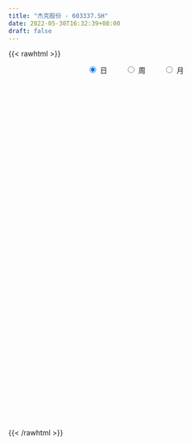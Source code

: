 ```yaml
---
title: "杰克股份 - 603337.SH"
date: 2022-05-30T16:32:39+08:00
draft: false
---
```

{{< rawhtml >}}
    <div style="text-align: center">
        <label style="padding: 1rem;"><input style="margin-right: .5rem" type="radio" name="period" value="D" checked onclick="period_change(this)">日</label>
        <label style="padding: 1rem;"><input style="margin-right: .5rem" type="radio" name="period" value="W" onclick="period_change(this)">周</label>
        <label style="padding: 1rem;"><input style="margin-right: .5rem" type="radio" name="period" value="M" onclick="period_change(this)">月</label>
    </div>
    <div id="chart" style="height: 700px;"></div> 
    <script type="text/javascript">
        const D_v = [11070.79,16449.34,16653.08,16319.85,14075.72,22457.04,19170.97,25363.69,28337.28,26901.02,19734.34,10719.35,15439.16,13974.56,12878.15,17001.07,17725.69,17531.35,20805.2,16319.71,37158.26,42265.49,57887.35,37007.66,39977.33,17454.15,17327.0,15465.41,21273.45,19996.52,17953.51,25845.77,43299.93,28269.46,21931.67,19769.98,14353.0,29010.21,20017.86,22489.3,18987.31,32651.69,24793.93,17311.22,17849.9,18975.88,20795.77,22615.21,31046.09,32652.01,20697.33,34473.17,39870.08,29229.8,45904.51,37449.94,19118.41,30581.51,37445.16,34690.68,23332.44,19596.58,33508.42,25310.4,14633.93,15269.3,75288.13,74575.22,53578.87,42668.77,37373.02,31847.55,23467.01,21913.87,25692.3,39346.4,27402.83,25242.4,22249.0,28035.45,22927.39,12245.17,23469.56,29795.89,19563.99,19450.54,11602.7,27864.11,25445.33,23379.36,15935.23,13653.31,12407.73,19423.22,14387.68,18522.87,9089.36,7290.6,7657.23,19295.22,8182.2,6189.25,10111.51,18537.5,12740.37,16716.18,14654.64,17210.77,17850.78,50275.05,35964.86,38616.7,37732.95,23639.28,15686.6,10484.47,9386.2,14961.0,27079.48,13829.0,28868.92,67202.3,49249.72,49577.47,43112.39,32612.51,30298.55,21051.96,18176.14,19469.54,24102.6,27144.72,31102.61,42409.56,27832.47,30276.34,39184.54,13563.06,14236.63,19372.84,16459.79,10542.02,26324.19,7801.46,20242.57,9671.0,14135.1,21410.02,10487.63,11348.46,9882.0,11948.01,15069.29,26281.49,15538.11,23473.0,39117.21,15262.0,37755.12,51004.25,29439.34,17274.07,21744.88,17762.31,13231.53,13782.79,13173.37,7771.0,119764.89,73273.39,46763.12,41066.1,105143.42,72678.63,43799.91,43416.02,26169.48,26496.29,11810.86,16294.66,18527.61,12693.48,11913.85,10069.32,12458.19,11844.53,16195.23,13367.39,16516.9,10964.1,6630.06,8758.32,16058.52,9920.3,11745.17,11538.66,13553.64,9055.11,16446.7,12667.65,25628.52,24933.71,19237.2,9327.0,6051.29,5679.68,6293.15,6697.08,7010.63,7610.8,5084.8,9382.57,5886.27,6280.73,11155.66,10115.36,20602.84,14809.61,19791.43,14003.61,12239.93,22171.18,17673.66,14484.87,12997.07,16279.69,17248.9,37463.89,57736.09,35051.47,33433.39,26347.95,25174.2,13538.65,14559.79,14905.0,11210.75,10285.57,15365.28,11576.51,11048.5,12427.51,22139.47,13087.49,27807.4,23755.16,16712.06,19280.9,19255.0,19128.0]
const D_histogram = [0.0,-0.0087111111,0.0055975182,0.0093017774,0.0061440389,-0.0248203445,-0.003689061,-0.0536935544,-0.0552963195,-0.0456502295,-0.0231329706,-0.0247870908,0.0077105898,0.0418515479,0.0788707003,0.0664019716,0.0171952635,-0.0730343172,-0.1199813344,-0.186849337,-0.3077040234,-0.3962391116,-0.3526396456,-0.2645700843,-0.2576021836,-0.2635291346,-0.2508638013,-0.191441911,-0.1512710941,-0.1092156113,-0.0943359174,-0.0480233779,-0.0804945022,-0.0492130959,-0.0297824322,-0.0086726279,-0.0070807476,0.0306096816,0.0467607636,0.0717196949,0.0787294147,0.0205202487,-0.018375192,-0.0298804452,-0.0367443243,-0.0113461149,-0.0342832634,-0.024638727,-0.0038225036,-0.034279982,0.0198121328,0.08568227,0.1144302664,0.1269434528,0.1453047999,0.1867850721,0.1766698414,0.2531333392,0.2623698435,0.2799331109,0.2540146041,0.2330461217,0.2000427348,0.112996354,0.078719995,0.0615353563,0.0966801408,0.0268019764,-0.0581583877,-0.1555289129,-0.2533364599,-0.306114425,-0.3322331476,-0.355859664,-0.343193471,-0.2554905462,-0.2353928076,-0.1959635167,-0.1642578343,-0.1003519587,-0.0709113368,-0.036808761,0.0117158931,0.0711002363,0.115796202,0.1279380771,0.1262908329,0.0466656696,0.0026753446,0.0002956923,-0.0148525723,-0.037169625,-0.0872440677,-0.0243018175,0.044010736,0.0485284952,0.043511883,0.0446234032,0.0638706455,0.1285259022,0.1500832835,0.1682997672,0.1962748249,0.2290843136,0.2343978845,0.2549775808,0.2275296394,0.2306069916,0.1886442747,0.0284704564,-0.0855981211,-0.1029972589,-0.0171775401,0.0459087532,0.0963696664,0.1027395251,0.113586908,0.1239051567,0.1820867976,0.2196611866,0.2827050539,0.4143314683,0.4736243476,0.5179622805,0.5607304242,0.4965481639,0.4524162346,0.3800205085,0.2827872601,0.1813503851,0.0564133401,0.0256141684,0.1603358673,0.2109944425,0.1970269192,0.0617621858,-0.1086410231,-0.2296720746,-0.3047144547,-0.3337315954,-0.34105149,-0.3361189591,-0.3764274817,-0.3754955854,-0.4139018608,-0.4168144633,-0.3492419048,-0.3288540932,-0.3000183522,-0.3075714957,-0.2940968317,-0.2668529902,-0.265105289,-0.2593419307,-0.2092975685,-0.2015151932,-0.1277880334,-0.0835462774,-0.0014636101,0.1440269498,0.1930955397,0.207000335,0.1310451778,0.1162055454,0.1458392471,0.1367318719,0.1179564433,0.0793883395,0.2043436371,0.3242186381,0.3490408182,0.3191004302,0.4184642526,0.4663774212,0.457101507,0.4208508846,0.3906320995,0.3548300786,0.2675719358,0.1426069709,0.056789154,-0.036568979,-0.1215072394,-0.1995783722,-0.2348595917,-0.3025329392,-0.2605703101,-0.2941666021,-0.2356735994,-0.1483913305,-0.1220896943,-0.1062006438,-0.1577620971,-0.1995193637,-0.2739629257,-0.3543154709,-0.4314628798,-0.4003908793,-0.3901907366,-0.4417427841,-0.5270334353,-0.4449034544,-0.3924911082,-0.3423254684,-0.2740514036,-0.2262911511,-0.1500123643,-0.093447316,-0.0708552066,-0.0674332886,-0.047768575,0.0358337999,0.0752300631,0.0934761841,0.077187317,0.0399305522,-0.0406620458,-0.1214758685,-0.1752853448,-0.2240288415,-0.2307104039,-0.1982119816,-0.1713239432,-0.1357675437,-0.09067184,-0.0687875795,-0.0605532274,0.0815027505,0.1489635304,0.2236123651,0.2983436603,0.3471629628,0.4247836215,0.4626228881,0.4328974621,0.4179633681,0.3920151136,0.3703132422,0.3452805107,0.3130311088,0.2646634635,0.1861339389,0.1080974704,0.0493073419,-0.0151971818,-0.0962110101,-0.1447647352,-0.1612208449,-0.1620531241,-0.1322580553]
const D_fast = [0.0,-0.0108888889,0.00481912,0.0108488236,0.0092270948,-0.0279423748,-0.0077333566,-0.0711612385,-0.0865880835,-0.0883545509,-0.0716205347,-0.0794714276,-0.0450460995,-0.0004422544,0.056294573,0.0604263372,0.015518445,-0.092969715,-0.1699120658,-0.2834924026,-0.4812730949,-0.6688679611,-0.7134284065,-0.6915013662,-0.7489340114,-0.8207432461,-0.870793863,-0.8592324506,-0.8568794071,-0.8421278272,-0.8508321127,-0.8165254177,-0.8691201675,-0.8501420352,-0.8381569795,-0.8192153321,-0.8193936388,-0.7740507892,-0.7462095163,-0.7033206612,-0.6766285877,-0.7297076916,-0.7731969303,-0.7921722948,-0.808222255,-0.7856605742,-0.8171685386,-0.813683684,-0.7938230865,-0.8328505603,-0.7738054124,-0.6865147077,-0.6291591447,-0.5849100951,-0.5302225481,-0.4420460078,-0.4079937782,-0.2682469455,-0.1934179804,-0.1058714353,-0.068286291,-0.030993243,-0.0139859462,-0.0727832385,-0.0873795987,-0.0891803983,-0.0298655787,-0.093043249,-0.19254321,-0.3287959635,-0.4899376254,-0.6192441967,-0.7284212062,-0.8410126386,-0.9141448135,-0.8903145252,-0.9290649885,-0.9386265767,-0.9479853529,-0.909167467,-0.8974546793,-0.8725542937,-0.8211006663,-0.7439412641,-0.6702962479,-0.6261698535,-0.5962443894,-0.6642031354,-0.7075246242,-0.7098303534,-0.7286917612,-0.7603012201,-0.8321866797,-0.7753198839,-0.6960046463,-0.6793547634,-0.6734934048,-0.6612260338,-0.6260111302,-0.5292243979,-0.4701461958,-0.4098547702,-0.3328110064,-0.2427304392,-0.1788173972,-0.0944933056,-0.0650588373,-0.0043297371,0.0008686147,-0.1521875896,-0.2876556974,-0.3308041499,-0.2492788162,-0.1747153345,-0.1001620047,-0.0681072647,-0.0288631549,0.0124313831,0.1161347233,0.2086244089,0.3423445397,0.5775538213,0.7552527875,0.9290812905,1.1120320402,1.1719868209,1.2409589503,1.2635683513,1.237031918,1.1809326392,1.0700989292,1.0457032996,1.2205089653,1.3239161511,1.3592053577,1.2393811707,1.041817706,0.8633686359,0.712147642,0.5996976025,0.5071148354,0.4280176265,0.2936022335,0.2006602335,0.0587784929,-0.0483377254,-0.0680756432,-0.1299013549,-0.1760702019,-0.2605162193,-0.3205657633,-0.3600351693,-0.4245637904,-0.4836359147,-0.4859159447,-0.5285123676,-0.4867322162,-0.4633770296,-0.3816602648,-0.2001629674,-0.1028204926,-0.0371656136,-0.0803594764,-0.0661477223,-0.0000542088,0.0250213839,0.0357350661,0.0170140472,0.193055254,0.3939849146,0.5060672992,0.5559020188,0.7598819043,0.9243894283,1.0293888908,1.0983509895,1.1657902294,1.2186957281,1.1983305692,1.109017347,1.0373968186,0.9348964408,0.8195813706,0.6916156447,0.5976195273,0.454312945,0.4311329966,0.3239950541,0.3235696569,0.3737540932,0.3695333058,0.3588721954,0.2678702178,0.1762331103,0.0332988169,-0.1356325961,-0.3206457249,-0.3896714443,-0.4770189857,-0.6390067292,-0.8560557393,-0.885151622,-0.9308620529,-0.9662777802,-0.9665165662,-0.9753291015,-0.9365534057,-0.9033501865,-0.8984718787,-0.9119082828,-0.904185713,-0.8116248881,-0.7534211092,-0.7118059421,-0.70879798,-0.7360721067,-0.8268302162,-0.9380130061,-1.0356438186,-1.1403945256,-1.2047536889,-1.221808262,-1.2377512095,-1.2361366958,-1.2137089521,-1.2090215866,-1.2159255413,-1.0534938757,-0.9487922133,-0.8182402872,-0.668923077,-0.5333130338,-0.3494964698,-0.1960014812,-0.1175025416,-0.0279457936,0.0441097303,0.1149861694,0.1762735657,0.2222819409,0.2400801615,0.2080841217,0.1570720207,0.1106087277,0.0423049086,-0.0627616722,-0.1475065812,-0.2042679021,-0.2456134623,-0.2488829074]
const D_slow = [0.0,-0.0021777778,-0.0007783982,0.0015470461,0.0030830559,-0.0031220303,-0.0040442955,-0.0174676841,-0.031291764,-0.0427043214,-0.048487564,-0.0546843367,-0.0527566893,-0.0422938023,-0.0225761272,-0.0059756343,-0.0016768185,-0.0199353978,-0.0499307314,-0.0966430656,-0.1735690715,-0.2726288494,-0.3607887608,-0.4269312819,-0.4913318278,-0.5572141114,-0.6199300618,-0.6677905395,-0.705608313,-0.7329122159,-0.7564961952,-0.7685020397,-0.7886256653,-0.8009289393,-0.8083745473,-0.8105427043,-0.8123128912,-0.8046604708,-0.7929702799,-0.7750403561,-0.7553580025,-0.7502279403,-0.7548217383,-0.7622918496,-0.7714779307,-0.7743144594,-0.7828852752,-0.789044957,-0.7900005829,-0.7985705784,-0.7936175452,-0.7721969777,-0.7435894111,-0.7118535479,-0.6755273479,-0.6288310799,-0.5846636196,-0.5213802848,-0.4557878239,-0.3858045462,-0.3223008951,-0.2640393647,-0.214028681,-0.1857795925,-0.1660995937,-0.1507157547,-0.1265457195,-0.1198452254,-0.1343848223,-0.1732670505,-0.2366011655,-0.3131297718,-0.3961880587,-0.4851529746,-0.5709513424,-0.634823979,-0.6936721809,-0.7426630601,-0.7837275186,-0.8088155083,-0.8265433425,-0.8357455328,-0.8328165595,-0.8150415004,-0.7860924499,-0.7541079306,-0.7225352224,-0.710868805,-0.7101999688,-0.7101260457,-0.7138391888,-0.7231315951,-0.744942612,-0.7510180664,-0.7400153824,-0.7278832586,-0.7170052878,-0.705849437,-0.6898817756,-0.6577503001,-0.6202294792,-0.5781545374,-0.5290858312,-0.4718147528,-0.4132152817,-0.3494708865,-0.2925884766,-0.2349367287,-0.1877756601,-0.180658046,-0.2020575762,-0.227806891,-0.232101276,-0.2206240877,-0.1965316711,-0.1708467898,-0.1424500628,-0.1114737736,-0.0659520743,-0.0110367776,0.0596394859,0.1632223529,0.2816284398,0.41111901,0.551301616,0.675438657,0.7885427156,0.8835478428,0.9542446578,0.9995822541,1.0136855891,1.0200891312,1.060173098,1.1129217087,1.1621784385,1.1776189849,1.1504587291,1.0930407105,1.0168620968,0.9334291979,0.8481663254,0.7641365856,0.6700297152,0.5761558189,0.4726803537,0.3684767379,0.2811662617,0.1989527383,0.1239481503,0.0470552764,-0.0264689316,-0.0931821791,-0.1594585014,-0.224293984,-0.2766183762,-0.3269971745,-0.3589441828,-0.3798307522,-0.3801966547,-0.3441899172,-0.2959160323,-0.2441659486,-0.2114046541,-0.1823532678,-0.145893456,-0.111710488,-0.0822213772,-0.0623742923,-0.011288383,0.0697662765,0.157026481,0.2368015886,0.3414176517,0.458012007,0.5722873838,0.677500105,0.7751581298,0.8638656495,0.9307586334,0.9664103761,0.9806076646,0.9714654199,0.94108861,0.891194017,0.832479119,0.7568458842,0.6917033067,0.6181616562,0.5592432563,0.5221454237,0.4916230001,0.4650728392,0.4256323149,0.375752474,0.3072617425,0.2186828748,0.1108171549,0.010719435,-0.0868282491,-0.1972639451,-0.329022304,-0.4402481676,-0.5383709446,-0.6239523117,-0.6924651626,-0.7490379504,-0.7865410415,-0.8099028705,-0.8276166721,-0.8444749943,-0.856417138,-0.847458688,-0.8286511723,-0.8052821262,-0.785985297,-0.7760026589,-0.7861681704,-0.8165371375,-0.8603584737,-0.9163656841,-0.9740432851,-1.0235962805,-1.0664272663,-1.1003691522,-1.1230371122,-1.140234007,-1.1553723139,-1.1349966263,-1.0977557437,-1.0418526524,-0.9672667373,-0.8804759966,-0.7742800912,-0.6586243692,-0.5504000037,-0.4459091617,-0.3479053833,-0.2553270727,-0.1690069451,-0.0907491679,-0.024583302,0.0219501828,0.0489745503,0.0613013858,0.0575020904,0.0334493379,-0.002741846,-0.0430470572,-0.0835603382,-0.116624852]
const D_data = [['2021-05-19', 29.696, 29.5497, 28.867, 29.9886],['2021-05-20', 29.5497, 29.4132, 29.2961, 30.3494],['2021-05-21', 29.2864, 29.7155, 29.1791, 30.4664],['2021-05-24', 29.7155, 29.6375, 29.2181, 30.1641],['2021-05-25', 30.0861, 29.5595, 29.4717, 30.0861],['2021-05-26', 29.7447, 29.1108, 28.7403, 30.0081],['2021-05-27', 28.867, 29.7252, 28.672, 29.8228],['2021-05-28', 29.8033, 28.7305, 28.4769, 29.9983],['2021-05-31', 28.7403, 29.1499, 28.7403, 29.5302],['2021-06-01', 29.579, 29.2669, 28.8865, 29.7057],['2021-06-02', 29.7447, 29.4814, 28.9841, 29.8813],['2021-06-03', 29.5302, 29.2084, 29.1791, 29.7252],['2021-06-04', 29.5204, 29.7057, 28.9255, 29.9203],['2021-06-07', 29.7838, 29.9203, 29.3351, 30.0276],['2021-06-08', 30.1446, 30.1934, 29.7447, 30.4372],['2021-06-09', 30.1739, 29.696, 28.867, 30.1934],['2021-06-10', 29.8423, 29.1011, 28.9646, 29.9203],['2021-06-11', 29.0621, 28.1844, 28.1551, 29.2766],['2021-06-15', 28.0966, 28.2721, 28.0381, 28.7207],['2021-06-16', 28.1844, 27.5797, 27.2091, 28.4769],['2021-06-17', 27.7943, 26.1754, 25.9706, 27.8918],['2021-06-18', 26.1851, 25.6975, 25.5122, 26.4192],['2021-06-21', 26.0487, 26.8858, 25.9108, 27.2798],['2021-06-22', 26.7775, 27.4964, 26.4919, 28.0184],['2021-06-23', 27.2305, 26.4623, 26.1964, 27.6835],['2021-06-24', 26.6495, 26.0192, 25.7533, 26.6889],['2021-06-25', 25.9995, 25.9798, 25.7631, 26.3836],['2021-06-28', 25.9798, 26.4919, 25.8124, 26.7184],['2021-06-29', 26.3737, 26.2851, 25.5366, 26.6495],['2021-06-30', 25.6745, 26.3245, 25.6745, 26.5017],['2021-07-01', 26.5904, 25.9502, 25.8025, 26.6889],['2021-07-02', 25.9502, 26.3442, 25.3692, 26.5608],['2021-07-05', 26.2555, 25.2313, 24.8472, 26.2555],['2021-07-06', 25.448, 25.8616, 25.0836, 26.1275],['2021-07-07', 25.7237, 25.704, 25.4283, 26.1964],['2021-07-08', 25.9601, 25.704, 25.6055, 26.1866],['2021-07-09', 25.704, 25.3987, 25.3101, 26.0586],['2021-07-12', 25.7237, 25.8518, 25.2116, 26.354],['2021-07-13', 25.901, 25.6449, 25.4086, 25.9995],['2021-07-14', 25.8911, 25.8025, 25.3101, 26.157],['2021-07-15', 25.9995, 25.6154, 25.6055, 26.3442],['2021-07-16', 25.9995, 24.5912, 24.4139, 25.9995],['2021-07-19', 24.5715, 24.4631, 24.1283, 24.9753],['2021-07-20', 24.2268, 24.5419, 23.8624, 24.7586],['2021-07-21', 24.3253, 24.4139, 24.148, 24.8472],['2021-07-22', 24.2071, 24.7389, 24.1972, 24.8472],['2021-07-23', 24.7684, 24.0101, 23.7639, 24.8374],['2021-07-26', 24.1677, 24.2465, 23.6359, 24.3942],['2021-07-27', 24.0495, 24.345, 23.3601, 24.9162],['2021-07-28', 24.0397, 23.5473, 22.6708, 24.1283],['2021-07-29', 24.1578, 24.5518, 23.7935, 24.7881],['2021-07-30', 24.5518, 24.9556, 23.8132, 25.9404],['2021-08-02', 24.0889, 24.7192, 23.9609, 25.7237],['2021-08-03', 25.6055, 24.6207, 24.3253, 25.6055],['2021-08-04', 24.3253, 24.7881, 23.9116, 25.3396],['2021-08-05', 25.3199, 25.2806, 24.0495, 25.6548],['2021-08-06', 25.1821, 24.7783, 24.5419, 25.2313],['2021-08-09', 24.4631, 26.1374, 24.4631, 26.3737],['2021-08-10', 26.0881, 25.6646, 25.0343, 26.0881],['2021-08-11', 25.6646, 25.9995, 25.4578, 26.9055],['2021-08-12', 25.9995, 25.5957, 25.3593, 26.1374],['2021-08-13', 25.3495, 25.6843, 25.3101, 25.9601],['2021-08-16', 25.5071, 25.5268, 24.4434, 25.7139],['2021-08-17', 25.4874, 24.6207, 24.5715, 25.9601],['2021-08-18', 24.7389, 25.0048, 24.4041, 25.1328],['2021-08-19', 24.9654, 25.1131, 24.4434, 25.4381],['2021-08-20', 25.5366, 25.8616, 23.37, 26.2752],['2021-08-23', 25.8124, 24.4828, 23.7245, 25.8124],['2021-08-24', 24.5321, 23.8427, 23.6556, 24.8374],['2021-08-25', 23.7541, 23.0844, 23.0745, 23.8329],['2021-08-26', 23.242, 22.3556, 22.2867, 23.242],['2021-08-27', 22.267, 22.2473, 21.814, 22.5427],['2021-08-30', 22.3458, 22.0602, 22.0011, 22.6412],['2021-08-31', 22.0503, 21.617, 21.4397, 22.1193],['2021-09-01', 21.7549, 21.6859, 21.1935, 21.9026],['2021-09-02', 21.873, 22.5723, 21.1837, 22.8973],['2021-09-03', 22.267, 21.7253, 21.7056, 22.4147],['2021-09-06', 21.7253, 21.8533, 21.5481, 22.1488],['2021-09-07', 22.0602, 21.6958, 21.4693, 22.0602],['2021-09-08', 21.7647, 22.1389, 21.7352, 22.2079],['2021-09-09', 22.0503, 21.7746, 21.6859, 22.2571],['2021-09-10', 21.6761, 21.8435, 21.6761, 21.9124],['2021-09-13', 21.8533, 22.1193, 21.5874, 22.2177],['2021-09-14', 22.1586, 22.4639, 22.0405, 22.8579],['2021-09-15', 22.4541, 22.523, 22.198, 22.8677],['2021-09-16', 22.5329, 22.2571, 21.8927, 22.6412],['2021-09-17', 22.1685, 22.1094, 21.7943, 22.3162],['2021-09-22', 21.9321, 20.8784, 20.8291, 21.9321],['2021-09-23', 20.8882, 20.9079, 20.8488, 21.4003],['2021-09-24', 20.8587, 21.2034, 20.5534, 21.6564],['2021-09-27', 21.2132, 20.8882, 20.7996, 21.5481],['2021-09-28', 20.8193, 20.5731, 20.4746, 20.9769],['2021-09-29', 20.5731, 19.8738, 19.8148, 20.5731],['2021-09-30', 19.8738, 21.1738, 19.8738, 21.4496],['2021-10-08', 21.5677, 21.4988, 21.0261, 21.745],['2021-10-11', 21.489, 20.8291, 20.7011, 21.5087],['2021-10-12', 20.7306, 20.642, 20.514, 21.164],['2021-10-13', 20.8685, 20.642, 20.445, 20.8685],['2021-10-14', 20.77, 20.8685, 20.4943, 21.0753],['2021-10-15', 20.7799, 21.6465, 20.7799, 21.8337],['2021-10-18', 21.617, 21.3609, 21.0852, 21.6465],['2021-10-19', 21.3314, 21.4693, 21.2821, 21.5973],['2021-10-20', 21.3806, 21.7844, 21.2034, 21.814],['2021-10-21', 22.2177, 22.1094, 21.873, 22.592],['2021-10-22', 22.1094, 21.9912, 21.6859, 22.3753],['2021-10-25', 21.6662, 22.395, 21.5776, 22.9367],['2021-10-26', 22.5723, 21.9223, 21.8041, 22.5723],['2021-10-27', 21.8632, 22.3852, 21.8632, 22.6314],['2021-10-28', 22.3852, 21.8533, 21.6662, 22.3852],['2021-10-29', 21.4299, 19.8837, 19.667, 21.4791],['2021-11-01', 19.7951, 19.667, 19.1254, 19.7951],['2021-11-02', 19.4011, 20.4155, 19.3716, 20.9769],['2021-11-03', 20.5435, 21.814, 20.0511, 22.3162],['2021-11-04', 21.814, 21.9124, 21.2625, 22.2374],['2021-11-05', 21.9124, 22.0897, 21.9124, 22.8776],['2021-11-08', 22.0897, 21.745, 21.5874, 22.1586],['2021-11-09', 21.5677, 21.9124, 21.5677, 22.0996],['2021-11-10', 21.8829, 22.0405, 21.5382, 22.0799],['2021-11-11', 22.0602, 22.9367, 21.8829, 23.1927],['2021-11-12', 23.0844, 23.0942, 22.5526, 23.2912],['2021-11-15', 23.0942, 23.8919, 22.9957, 24.1972],['2021-11-16', 23.951, 25.576, 23.951, 26.098],['2021-11-17', 25.4874, 25.576, 24.5715, 25.9108],['2021-11-18', 25.6055, 26.1177, 25.2313, 26.6396],['2021-11-19', 26.4722, 26.8366, 25.6843, 27.3191],['2021-11-22', 26.5904, 25.9502, 25.6055, 27.0237],['2021-11-23', 25.6646, 26.3934, 25.5366, 26.7086],['2021-11-24', 25.9207, 26.1767, 25.8518, 26.807],['2021-11-25', 25.9995, 25.8025, 25.6154, 26.1767],['2021-11-26', 25.9699, 25.5366, 25.0737, 25.9995],['2021-11-29', 25.1525, 24.8669, 24.5222, 25.1821],['2021-11-30', 25.2707, 25.8025, 25.1131, 26.1472],['2021-12-01', 25.8321, 28.3828, 25.5662, 28.3828],['2021-12-02', 28.757, 28.1366, 27.201, 29.1706],['2021-12-03', 27.9494, 27.7525, 27.0828, 28.4714],['2021-12-06', 27.3979, 26.098, 25.9108, 27.7722],['2021-12-07', 25.7533, 24.9753, 24.8669, 26.0586],['2021-12-08', 25.0245, 24.8275, 24.5616, 25.576],['2021-12-09', 24.8768, 24.8078, 24.4434, 25.2707],['2021-12-10', 24.8275, 24.9851, 24.2662, 25.2904],['2021-12-13', 24.9851, 25.0146, 24.67, 25.2609],['2021-12-14', 25.0245, 25.0048, 24.8374, 25.6843],['2021-12-15', 24.9359, 24.1578, 23.9018, 25.0934],['2021-12-16', 24.1283, 24.3548, 24.0889, 24.6798],['2021-12-17', 23.9116, 23.5177, 23.5177, 24.5124],['2021-12-20', 23.498, 23.5768, 23.2518, 23.7541],['2021-12-21', 23.6359, 24.3745, 23.6359, 24.6995],['2021-12-22', 24.3745, 23.7836, 23.5571, 24.3745],['2021-12-23', 23.8132, 23.7935, 23.4192, 23.9018],['2021-12-24', 23.7836, 23.1632, 23.1336, 24.1086],['2021-12-27', 23.045, 23.2026, 22.8283, 23.4882],['2021-12-28', 22.9662, 23.2518, 22.9662, 23.7935],['2021-12-29', 23.3995, 22.7791, 22.7594, 23.3995],['2021-12-30', 22.7397, 22.6117, 22.3556, 23.2026],['2021-12-31', 22.6412, 23.0942, 22.4738, 23.2223],['2022-01-04', 23.0942, 22.5132, 22.4541, 23.3404],['2022-01-05', 22.6511, 23.3798, 22.4049, 23.7836],['2022-01-06', 23.2026, 23.1927, 23.1139, 23.7541],['2022-01-07', 23.1139, 23.9215, 22.9465, 24.2662],['2022-01-10', 23.9609, 25.3396, 23.9609, 25.5465],['2022-01-11', 25.3396, 24.7487, 24.5025, 25.3593],['2022-01-12', 24.6207, 24.601, 24.345, 25.0934],['2022-01-13', 24.5715, 23.4094, 22.1389, 24.6306],['2022-01-14', 23.2617, 24.0003, 23.0942, 24.1874],['2022-01-17', 23.4192, 24.6798, 23.4192, 24.7684],['2022-01-18', 24.6503, 24.345, 23.7344, 24.6503],['2022-01-19', 24.2071, 24.2366, 23.6457, 24.4238],['2022-01-20', 24.2366, 23.9018, 23.5866, 24.2859],['2022-01-21', 26.1964, 26.2949, 25.2116, 26.2949],['2022-01-24', 26.4722, 27.1123, 26.1275, 28.9244],['2022-01-25', 27.1123, 26.6002, 25.9207, 28.2941],['2022-01-26', 26.0093, 26.1964, 25.704, 27.1025],['2022-01-27', 26.1669, 28.3434, 26.1669, 28.8161],['2022-01-28', 27.2601, 28.5108, 26.1964, 28.56],['2022-02-07', 28.8456, 28.3434, 27.4472, 29.0032],['2022-02-08', 28.3434, 28.3237, 27.6934, 28.757],['2022-02-09', 28.0282, 28.6487, 27.9199, 28.757],['2022-02-10', 28.629, 28.8161, 27.6737, 28.8161],['2022-02-11', 28.4222, 28.2153, 27.9199, 28.56],['2022-02-14', 27.9691, 27.4669, 26.9646, 27.9691],['2022-02-15', 27.526, 27.6047, 27.1616, 28.4025],['2022-02-16', 27.6737, 27.1714, 26.7775, 27.7919],['2022-02-17', 26.9646, 26.8661, 26.7283, 27.3487],['2022-02-18', 26.5904, 26.5116, 26.4919, 27.0532],['2022-02-21', 26.5313, 26.6889, 26.0389, 26.8858],['2022-02-22', 26.6396, 25.901, 25.6843, 26.7283],['2022-02-23', 25.8813, 27.0828, 25.8025, 27.3782],['2022-02-24', 26.9646, 26.029, 25.6055, 27.0828],['2022-02-25', 26.0586, 27.1222, 25.704, 27.1517],['2022-02-28', 26.9843, 27.8017, 26.6987, 27.9297],['2022-03-01', 27.8707, 27.3093, 27.2305, 27.9593],['2022-03-02', 27.0828, 27.2699, 26.5904, 27.8214],['2022-03-03', 27.6934, 26.2851, 26.0487, 27.6934],['2022-03-04', 26.6298, 26.0684, 25.8518, 26.6298],['2022-03-07', 25.8813, 25.2018, 24.8177, 26.0684],['2022-03-08', 25.0934, 24.4927, 24.1677, 25.4086],['2022-03-09', 24.8177, 23.8132, 22.8677, 24.9851],['2022-03-10', 24.4434, 24.7192, 24.0397, 25.1033],['2022-03-11', 24.6207, 24.2465, 23.5177, 24.67],['2022-03-14', 24.1283, 23.0056, 22.6511, 24.2071],['2022-03-15', 22.4442, 21.7844, 21.6367, 23.0253],['2022-03-16', 22.0799, 23.4291, 21.745, 23.8919],['2022-03-17', 23.6457, 23.0154, 22.7889, 24.6995],['2022-03-18', 22.7003, 22.8874, 22.3852, 23.2518],['2022-03-21', 22.9859, 23.0942, 22.7791, 23.3601],['2022-03-22', 23.0942, 22.848, 22.7889, 23.4192],['2022-03-23', 22.9564, 23.2813, 22.7791, 23.7836],['2022-03-24', 23.7344, 23.1829, 22.7889, 23.7344],['2022-03-25', 23.37, 22.7889, 22.7101, 24.4927],['2022-03-28', 22.6511, 22.4442, 21.9124, 22.6511],['2022-03-29', 22.5033, 22.5427, 22.2768, 22.9071],['2022-03-30', 22.4836, 23.498, 22.4442, 23.9313],['2022-03-31', 23.498, 23.2026, 23.0942, 23.7442],['2022-04-01', 23.2617, 23.045, 22.9564, 23.5866],['2022-04-06', 22.8579, 22.5723, 22.3064, 23.045],['2022-04-07', 22.5624, 22.0996, 22.0503, 22.7003],['2022-04-08', 22.07, 21.1246, 20.6814, 22.3852],['2022-04-11', 21.3412, 20.5041, 20.2481, 21.3412],['2022-04-12', 20.5435, 20.2382, 19.736, 22.5526],['2022-04-13', 20.1791, 19.736, 19.6276, 20.189],['2022-04-14', 19.7951, 19.7951, 19.6572, 20.1594],['2022-04-15', 19.7458, 20.0413, 19.2042, 20.2875],['2022-04-18', 19.8837, 19.8344, 19.1549, 19.9526],['2022-04-19', 19.8049, 19.8344, 19.6769, 20.061],['2022-04-20', 19.6769, 19.9231, 19.6769, 20.1988],['2022-04-21', 19.9723, 19.5882, 19.4011, 20.12],['2022-04-22', 19.5095, 19.2829, 18.9087, 19.5095],['2022-04-25', 20.6814, 21.2132, 19.9625, 21.2132],['2022-04-26', 21.5284, 20.7799, 20.1397, 21.6662],['2022-04-27', 20.3564, 21.2526, 19.5292, 21.3018],['2022-04-28', 21.4299, 21.7253, 20.7897, 22.523],['2022-04-29', 21.4003, 21.8632, 21.2821, 22.267],['2022-05-05', 21.8632, 22.7594, 21.5776, 23.0844],['2022-05-06', 22.1586, 22.8283, 22.1586, 23.242],['2022-05-09', 22.3359, 22.2768, 22.1586, 23.0942],['2022-05-10', 22.198, 22.6117, 22.0208, 23.3404],['2022-05-11', 22.7495, 22.6314, 22.3556, 22.8382],['2022-05-12', 22.7101, 22.8185, 22.5427, 23.1435],['2022-05-13', 23.2223, 22.9071, 22.6511, 23.9313],['2022-05-16', 23.1238, 22.9071, 22.6511, 23.3404],['2022-05-17', 23.1238, 22.7101, 22.5723, 23.2124],['2022-05-18', 22.6511, 22.1685, 22.0503, 22.6511],['2022-05-19', 21.6662, 21.873, 21.2723, 22.2571],['2022-05-20', 22.2965, 21.814, 21.6465, 22.3556],['2022-05-23', 21.7844, 21.4299, 20.9572, 21.9026],['2022-05-24', 21.4102, 20.7897, 20.7109, 21.5382],['2022-05-25', 20.839, 20.7503, 20.3958, 20.9276],['2022-05-26', 20.75, 20.85, 20.31, 20.96],['2022-05-27', 20.9, 20.86, 20.61, 21.29],['2022-05-30', 20.73, 21.19, 20.64, 21.25]]
const W_v = [72444.98,114863.74,50110.43,53138.22,50878.1,54009.88,94442.84,56233.93,45540.36,49696.0,89819.5,39409.3,37017.08,29952.15,66478.09,51823.05,57657.06,58693.94,34476.85,35868.66,37763.36,28524.5,37735.36,51458.57,41803.3,57067.03,35120.81,22257.59,31364.35,8389.26,4023.91,18443.8,14570.75,18551.53,20483.65,25846.99,60078.44,48875.53,33600.98,37258.57,24563.0,39693.1,24239.59,26819.5,28380.49,20651.86,25929.47,25172.82,17125.76,25150.12,26749.99,19568.31,20671.98,33435.41,32859.85,45095.78,34750.44,42421.72,71216.32,44173.73,38378.87,30916.94,31655.57,35509.5,37371.58,42369.51,65571.29,49534.06,26161.03,23442.47,59929.45,39410.63,43419.12,47117.96,43251.33,35664.83,44268.36,33921.79,32718.2,41150.8,54703.86,94522.44,89556.18,65614.09,142710.71,130695.16,74792.39,90545.35,77180.85,80111.12,24000.33,36110.42,39412.49,97525.95,62145.8,41269.09,52711.29,62619.23,103930.62,86755.31,81989.18,156803.42,69027.28,56125.18,51645.5,44082.17,77798.21,72002.33,104384.19,89691.16,85868.26,91309.03,19818.23,42174.2,50678.25,26398.36,40058.14,38757.74,48098.85,35781.15,53928.77,35066.76,44007.82,68435.18,46944.47,42932.58,67138.92,73336.7,65740.79,102469.52,241368.54,132487.47,142833.23,109842.53,76966.77,75511.94,74483.84,41902.9,45922.18,115021.7,109355.03,143749.78,48942.22,64002.52,53476.44,52551.74,75011.58,52808.99,58069.86,73481.34,212140.59,201055.0,178094.66,167321.86,82666.0,152206.78,346223.74,287679.85,170172.31,129425.15,119939.16,144016.67,166510.44,55399.1,17425.61,204421.85,125202.67,151362.67,201939.3,221055.9,106528.89,157783.77,105669.72,128072.65,132062.48,148230.91,92450.96,212300.92,176482.78,177268.8,170615.67,246144.95,104672.33,74569.72,104465.76,85406.68,96421.83,81744.98,155414.89,141117.34,84455.6,77429.04,75337.48,276821.58,72458.9,138618.11,93443.9,97387.27,101131.15,79110.82,116548.66,169653.49,100534.66,127624.04,123156.37,99726.7,141483.81,171572.74,145646.37,164010.18,240043.43,137822.41,110699.41,103882.68,76688.8,61419.49,14387.68,61855.28,55760.83,116707.42,151640.39,75740.15,238010.8,121608.7,152591.96,116633.41,81370.03,67052.21,78718.9,115607.33,137224.85,167723.58,338924.66,151692.56,69498.92,70382.24,52331.3,62339.28,91794.08,31731.83,34245.17,41873.86,83015.76,78684.19,190032.79,38712.85,66326.39,70279.48,106810.52,19128.0]
const W_histogram = [0.0,0.0844945869,0.1008340543,0.0719584797,0.1101407813,0.1412142105,0.1602715873,0.1878363016,0.1994851028,0.2017839697,0.3363178455,0.3805698535,0.3636374062,0.3367751213,0.4267254907,0.4932445118,0.3827023299,0.36541311,0.291838542,0.2521454685,0.2292916116,0.1679856331,0.1213452236,-0.0085443809,-0.0436983121,-0.1309480863,-0.1875851287,-0.2362332518,-0.3253570607,-0.3440389525,-0.3387079676,-0.231647897,-0.1405769662,-0.1344488682,-0.1332916567,-0.0749353978,0.1121166547,0.321206381,0.3889602446,0.442855051,0.4011380594,0.3425921409,0.2979630523,0.3625324461,0.2128594563,0.1549420535,0.0502215615,-0.0886251977,-0.1743852852,-0.2684505535,-0.1674771276,-0.1375967405,-0.1283974654,-0.2537889404,-0.3780769702,-0.6437827799,-0.7528592404,-0.7856346437,-0.8257001675,-0.773389568,-0.6884542855,-0.555385144,-0.518446359,-0.5182259642,-0.4506651715,-0.3178713843,-0.1089716421,0.1251976505,0.1993478775,0.2145022158,0.267600437,0.3364801016,0.321688392,0.2900864099,0.2192172696,0.1663080253,0.2024188973,0.2140884315,0.2403287791,0.2490746923,0.2152542234,0.2871050057,0.3474857506,0.550392984,0.5087434653,0.3956530089,0.3056143352,0.1327178048,0.0652990906,-0.0837877017,-0.2157548075,-0.3748095211,-0.5332707858,-0.7262230399,-0.7736785356,-0.8569868779,-0.8165519817,-0.7525311255,-0.6901800347,-0.5935312356,-0.5920754198,-0.5823348832,-0.5085492165,-0.4312939439,-0.4327118011,-0.3675527652,-0.1947152323,-0.0938871841,0.0616896592,0.2290863579,0.4007653354,0.4016186601,0.3561724985,0.3431637852,0.2633387413,0.2217681619,0.184865236,0.1937612997,0.1859999308,0.126427092,0.0680768035,0.0720448766,0.1326079102,0.1807111295,0.2088176897,0.2458943929,0.3157326476,0.446167174,0.4579432693,0.4449246935,0.4104815432,0.3431092829,0.18622488,0.1304456102,0.0171893927,-0.1718814276,-0.319761833,-0.4512511838,-0.5145380359,-0.5620677991,-0.5669307776,-0.4280641946,-0.2862844214,-0.2105767236,-0.1760690738,-0.1043876805,0.0537376902,0.1014199214,0.1866844327,0.3285747192,0.4747445199,0.5849727057,0.450847239,0.3332550692,0.286192407,0.2615066416,0.4706176,0.760083953,0.9653864848,0.9692914199,0.8196614399,0.7129555088,0.5107824423,0.37770507,0.2884476189,0.4279695457,0.466094675,0.4046179993,0.6035375609,0.6893600918,0.6926158724,0.4923868548,0.2984615661,0.0146585464,-0.1239163595,-0.1670390251,-0.1962325137,-0.4431276399,-0.6058924753,-0.3518885044,-0.2730074535,-0.0684121227,0.2492219465,0.4505794289,0.4591759702,0.3821835537,0.1644596925,0.0407256702,-0.0214435371,-0.0927458284,-0.3052394578,-0.482362204,-0.6026608403,-0.6068474317,-0.5683975528,-0.6887855548,-0.7072902695,-0.756446602,-0.695418439,-0.7262637644,-0.8730436838,-0.9060809969,-0.8587902053,-0.8452677767,-0.8428861978,-0.8312429069,-0.7150862986,-0.6095365356,-0.4456450984,-0.2992659064,-0.4128254562,-0.4850723197,-0.4856762454,-0.4308112836,-0.4178616238,-0.3749803142,-0.2921019358,-0.1991479035,-0.0917254724,-0.1371504049,-0.0004057673,0.1666748495,0.5183573244,0.6443332619,0.845144806,0.7623861655,0.5874549023,0.4336055603,0.318266663,0.289586,0.2682969806,0.3935525823,0.5981739717,0.6801786676,0.5896124747,0.5419791949,0.4162990485,0.1983218219,-0.0369959009,-0.1903136987,-0.2611348529,-0.4148401132,-0.5580707709,-0.6652214477,-0.5295566675,-0.3506829588,-0.2098659041,-0.1745934791,-0.198048451,-0.1746897965]
const W_fast = [0.0,0.1056182336,0.1471662146,0.1362802599,0.2019977568,0.2683747386,0.3275000123,0.402023802,0.4635438789,0.5162887382,0.7349020754,0.8742965467,0.948273451,1.0056049465,1.2022366885,1.3920668375,1.3772002381,1.4512642958,1.4506493632,1.4739926569,1.5084617029,1.4891521326,1.472848029,1.3408223293,1.2947438201,1.1747570243,1.0712236997,0.9635172636,0.7930541896,0.6883625597,0.6090165526,0.658164649,0.7140913383,0.6866072192,0.6544415165,0.6940639259,0.9091451421,1.1985364637,1.3635303885,1.5281389576,1.5867064808,1.6138085976,1.643670272,1.7988727773,1.7024146516,1.6832327621,1.5910676606,1.430064602,1.3007081931,1.1395302865,1.1986344305,1.1941156324,1.1712155412,0.9823768311,0.7635695588,0.3369180541,0.0396267835,-0.1895572808,-0.4360478465,-0.577084639,-0.6642629278,-0.6700400723,-0.7627128771,-0.8920489733,-0.9371544735,-0.8838285324,-0.7021717007,-0.4367029955,-0.3127157991,-0.2439359068,-0.1239375763,0.0290621137,0.094692502,0.1356121224,0.1195472994,0.1082150615,0.1949306578,0.2601222999,0.3464448423,0.4174594285,0.4374525155,0.5810795492,0.7283317318,1.0688372112,1.1543735588,1.1401963546,1.1265612647,0.9868441856,0.9357502439,0.7657165262,0.5798107186,0.3270536246,0.0352746636,-0.3392333505,-0.5801084801,-0.8776635419,-1.0413666412,-1.1654785663,-1.2756724841,-1.327406494,-1.4739695331,-1.6098127173,-1.6631643548,-1.6937325682,-1.8033283756,-1.830057531,-1.7058988062,-1.628542554,-1.4575432959,-1.2328750077,-0.9610046964,-0.8597467066,-0.8161497436,-0.7433675106,-0.7573578692,-0.7434864081,-0.734173025,-0.6768366363,-0.6380980225,-0.6660640884,-0.707395176,-0.6854158837,-0.5917008725,-0.4984198709,-0.4181088882,-0.3195585868,-0.1707871702,0.0711891496,0.1974510623,0.2956636598,0.3638408954,0.3822459558,0.2719177728,0.2487499056,0.1397910363,-0.0922501409,-0.3200710046,-0.5643731513,-0.7562945124,-0.9443412254,-1.0909368982,-1.0590863639,-0.988877696,-0.9658141791,-0.9753237977,-0.9297393246,-0.7581795314,-0.6851423199,-0.5532067003,-0.329172734,-0.0643168033,0.1921545589,0.1707409019,0.1364624994,0.160947939,0.201638834,0.5284041923,1.0078915336,1.4545406866,1.7007684767,1.7560538567,1.8275868028,1.7531093468,1.7144582421,1.6973126957,1.943827009,2.098475807,2.138153631,2.4879575829,2.7461201367,2.9225298854,2.8453975815,2.7260876844,2.4459493013,2.2763953055,2.1915128836,2.1132612666,1.7555842304,1.4413462762,1.607378121,1.6180073085,1.8054996087,2.1854391645,2.4994415041,2.6228320379,2.6413855098,2.4647765718,2.3512239671,2.2836938754,2.189205127,1.9004016332,1.6026883359,1.3317244896,1.1758260402,1.072176531,0.7795921403,0.5842648582,0.3459968752,0.2331704285,0.0207591619,-0.3442816784,-0.6038392408,-0.7712460005,-0.969040516,-1.1773804866,-1.3735479225,-1.4361628888,-1.4829972596,-1.4305170971,-1.3589543817,-1.5757202956,-1.7692352389,-1.891258226,-1.9440960851,-2.0356118313,-2.0864756002,-2.0766227057,-2.0334556493,-1.9489645863,-2.02867712,-1.8920339243,-1.6832845951,-1.2020127891,-0.9149535362,-0.5028557905,-0.3950178896,-0.4230854272,-0.4685333792,-0.5043056107,-0.4605897738,-0.414804548,-0.1911608007,0.1630040816,0.4150534444,0.4718903702,0.5597518891,0.5381465049,0.3697497337,0.1251830357,-0.0757131869,-0.2118180542,-0.4692333428,-0.7519816933,-1.025437732,-1.0221621187,-0.9309591496,-0.842608571,-0.8509845157,-0.9239516005,-0.944265395]
const W_slow = [0.0,0.0211236467,0.0463321603,0.0643217802,0.0918569755,0.1271605281,0.167228425,0.2141875004,0.2640587761,0.3145047685,0.3985842299,0.4937266932,0.5846360448,0.6688298251,0.7755111978,0.8988223257,0.9944979082,1.0858511857,1.1588108212,1.2218471884,1.2791700913,1.3211664995,1.3515028054,1.3493667102,1.3384421322,1.3057051106,1.2588088284,1.1997505155,1.1184112503,1.0324015122,0.9477245202,0.889812546,0.8546683045,0.8210560874,0.7877331732,0.7689993238,0.7970284874,0.8773300827,0.9745701438,1.0852839066,1.1855684214,1.2712164567,1.3457072197,1.4363403313,1.4895551953,1.5282907087,1.5408460991,1.5186897997,1.4750934783,1.40798084,1.3661115581,1.3317123729,1.2996130066,1.2361657715,1.141646529,0.980700834,0.7924860239,0.596077363,0.3896523211,0.1963049291,0.0241913577,-0.1146549283,-0.2442665181,-0.3738230091,-0.486489302,-0.5659571481,-0.5932000586,-0.561900646,-0.5120636766,-0.4584381226,-0.3915380134,-0.307417988,-0.22699589,-0.1544742875,-0.0996699701,-0.0580929638,-0.0074882395,0.0460338684,0.1061160632,0.1683847363,0.2221982921,0.2939745435,0.3808459812,0.5184442272,0.6456300935,0.7445433457,0.8209469295,0.8541263807,0.8704511534,0.8495042279,0.7955655261,0.7018631458,0.5685454493,0.3869896894,0.1935700555,-0.020676664,-0.2248146594,-0.4129474408,-0.5854924495,-0.7338752584,-0.8818941133,-1.0274778341,-1.1546151383,-1.2624386242,-1.3706165745,-1.4625047658,-1.5111835739,-1.5346553699,-1.5192329551,-1.4619613656,-1.3617700318,-1.2613653668,-1.1723222421,-1.0865312958,-1.0206966105,-0.96525457,-0.919038261,-0.8705979361,-0.8240979534,-0.7924911804,-0.7754719795,-0.7574607604,-0.7243087828,-0.6791310004,-0.626926578,-0.5654529798,-0.4865198179,-0.3749780244,-0.260492207,-0.1492610337,-0.0466406479,0.0391366729,0.0856928929,0.1183042954,0.1226016436,0.0796312867,-0.0003091716,-0.1131219675,-0.2417564765,-0.3822734263,-0.5240061207,-0.6310221693,-0.7025932747,-0.7552374556,-0.799254724,-0.8253516441,-0.8119172216,-0.7865622412,-0.739891133,-0.6577474532,-0.5390613233,-0.3928181468,-0.2801063371,-0.1967925698,-0.125244468,-0.0598678076,0.0577865924,0.2478075806,0.4891542018,0.7314770568,0.9363924168,1.114631294,1.2423269045,1.336753172,1.4088650768,1.5158574632,1.632381132,1.7335356318,1.884420022,2.0567600449,2.229914013,2.3530107267,2.4276261183,2.4312907549,2.400311665,2.3585519087,2.3094937803,2.1987118703,2.0472387515,1.9592666254,1.891014762,1.8739117313,1.936217218,2.0488620752,2.1636560677,2.2592019562,2.3003168793,2.3104982968,2.3051374126,2.2819509554,2.205641091,2.08505054,1.9343853299,1.782673472,1.6405740838,1.4683776951,1.2915551277,1.1024434772,0.9285888675,0.7470229263,0.5287620054,0.3022417562,0.0875442048,-0.1237727393,-0.3344942888,-0.5423050155,-0.7210765902,-0.8734607241,-0.9848719987,-1.0596884753,-1.1628948393,-1.2841629192,-1.4055819806,-1.5132848015,-1.6177502075,-1.711495286,-1.7845207699,-1.8343077458,-1.8572391139,-1.8915267151,-1.891628157,-1.8499594446,-1.7203701135,-1.559286798,-1.3480005965,-1.1574040552,-1.0105403296,-0.9021389395,-0.8225722737,-0.7501757737,-0.6831015286,-0.584713383,-0.4351698901,-0.2651252232,-0.1177221045,0.0177726942,0.1218474563,0.1714279118,0.1621789366,0.1146005119,0.0493167987,-0.0543932296,-0.1939109224,-0.3602162843,-0.4926054512,-0.5802761909,-0.6327426669,-0.6763910367,-0.7259031494,-0.7695755985]
const W_data = [['2017-07-21', 17.0102, 16.3372, 16.0601, 17.151],['2017-07-28', 16.9354, 17.6612, 16.5835, 18.1187],['2017-08-04', 17.6612, 17.1598, 17.0806, 17.9252],['2017-08-11', 17.151, 16.6363, 16.5439, 17.4853],['2017-08-18', 16.6319, 17.5865, 16.6319, 17.6392],['2017-08-25', 17.5073, 17.802, 17.3841, 18.0615],['2017-09-01', 17.9428, 17.9296, 17.3753, 18.9017],['2017-09-08', 17.9604, 18.3299, 17.7712, 18.6862],['2017-09-15', 18.519, 18.4266, 18.2155, 18.8181],['2017-09-22', 18.3826, 18.5498, 17.67, 18.607],['2017-09-29', 18.607, 20.846, 18.475, 21.2375],['2017-10-13', 20.868, 20.5513, 20.107, 20.9999],['2017-10-20', 20.4545, 20.2345, 19.3988, 20.4985],['2017-10-27', 20.1906, 20.3621, 19.8035, 21.0219],['2017-11-03', 20.3665, 22.4076, 19.7155, 22.434],['2017-11-10', 22.434, 23.0278, 21.6774, 23.085],['2017-11-17', 23.0894, 21.1759, 21.1495, 24.0923],['2017-11-24', 21.3386, 22.4471, 21.1407, 23.3049],['2017-12-01', 22.1524, 21.9193, 20.8944, 22.6539],['2017-12-08', 21.9545, 22.4252, 21.1143, 22.7815],['2017-12-15', 22.4252, 22.8386, 22.2844, 24.0967],['2017-12-22', 22.8474, 22.4735, 22.1524, 23.1598],['2017-12-29', 22.4735, 22.6715, 22.214, 23.5337],['2018-01-05', 22.7067, 21.387, 21.3342, 23.2697],['2018-01-12', 21.3694, 22.2976, 21.3694, 23.1598],['2018-01-19', 22.434, 21.431, 20.3973, 22.7815],['2018-01-26', 21.2947, 21.4794, 20.7228, 21.8093],['2018-02-02', 21.6862, 21.2991, 20.6612, 22.4252],['2018-02-09', 21.2639, 20.3577, 19.1964, 21.4574],['2018-02-14', 20.4545, 20.8328, 20.2609, 21.3562],['2018-02-23', 20.8812, 20.9647, 20.8328, 21.3694],['2018-03-02', 20.9252, 22.4471, 20.9252, 22.8079],['2018-03-09', 22.3416, 22.7595, 22.192, 22.8079],['2018-03-16', 22.8738, 21.9677, 21.6246, 23.0278],['2018-03-23', 22.1524, 21.9325, 21.8049, 23.1686],['2018-03-30', 21.4222, 22.8386, 21.4222, 23.3049],['2018-04-04', 23.0938, 25.2448, 23.0938, 25.909],['2018-04-13', 25.1744, 26.89, 24.2551, 26.9647],['2018-04-20', 26.4985, 26.2873, 25.1172, 27.5146],['2018-04-27', 26.2741, 26.9251, 24.3254, 27.5058],['2018-05-04', 27.2639, 26.2609, 25.7507, 27.2639],['2018-05-11', 26.2873, 26.2521, 25.997, 27.453],['2018-05-18', 26.2609, 26.5908, 25.5791, 27.1319],['2018-05-25', 26.7668, 28.4779, 26.4853, 29.0102],['2018-06-01', 28.4779, 26.0014, 25.8518, 28.6979],['2018-06-08', 26.2433, 26.9515, 25.821, 27.1847],['2018-06-15', 26.9515, 26.225, 24.998, 27.387],['2018-06-22', 25.4573, 25.3392, 23.6005, 25.7788],['2018-06-29', 25.3195, 25.5032, 24.5519, 25.6345],['2018-07-06', 25.8313, 24.939, 24.6372, 26.8286],['2018-07-13', 24.9455, 27.4257, 24.67, 27.5569],['2018-07-20', 27.5503, 26.9598, 26.3759, 27.8193],['2018-07-27', 27.196, 26.8877, 26.2643, 27.196],['2018-08-03', 26.8877, 24.9127, 24.7356, 27.675],['2018-08-10', 24.565, 24.1648, 22.1767, 24.7946],['2018-08-17', 23.8826, 21.0745, 20.2609, 24.8078],['2018-08-24', 21.1073, 21.5862, 19.8016, 22.3014],['2018-08-31', 21.8684, 21.6387, 20.6677, 22.3736],['2018-09-07', 21.4878, 20.7726, 19.5063, 21.6518],['2018-09-14', 20.9957, 21.3632, 19.8803, 21.6387],['2018-09-21', 21.3369, 21.5731, 20.0116, 21.9799],['2018-09-28', 21.5206, 22.262, 21.0941, 23.5415],['2018-10-12', 21.186, 21.0613, 20.2149, 22.2161],['2018-10-19', 21.127, 20.2412, 19.4473, 21.4025],['2018-10-26', 20.4708, 20.8186, 20.2084, 22.0849],['2018-11-02', 20.4052, 21.7962, 19.7163, 21.8224],['2018-11-09', 22.1308, 23.4234, 22.1308, 23.9745],['2018-11-16', 23.2134, 24.8668, 23.2134, 25.851],['2018-11-23', 25.1949, 23.7514, 23.0428, 25.2408],['2018-11-30', 23.9745, 23.3512, 22.7344, 23.9745],['2018-12-07', 24.0664, 24.1451, 23.817, 25.687],['2018-12-14', 24.1648, 24.8668, 24.1648, 25.4573],['2018-12-21', 24.8668, 24.191, 23.7252, 25.1358],['2018-12-28', 24.1385, 24.0729, 23.4627, 25.0636],['2019-01-04', 23.9483, 23.489, 21.6518, 23.9483],['2019-01-11', 23.4102, 23.5218, 22.9641, 23.8695],['2019-01-18', 23.5349, 24.7356, 22.8132, 24.8406],['2019-01-25', 24.5256, 24.729, 24.4863, 25.7198],['2019-02-01', 24.5584, 25.208, 23.9548, 25.4573],['2019-02-15', 25.2211, 25.2999, 24.9521, 26.1069],['2019-02-22', 25.3261, 24.9127, 24.46, 26.1134],['2019-03-01', 24.8931, 26.5793, 24.67, 26.9336],['2019-03-08', 26.9008, 27.0976, 26.2775, 29.2169],['2019-03-15', 27.3141, 30.0239, 27.3141, 30.3782],['2019-03-22', 30.1945, 27.9046, 27.6881, 31.4936],['2019-03-29', 27.6422, 27.0517, 26.0347, 28.2064],['2019-04-04', 27.0845, 27.1829, 27.0386, 28.5411],['2019-04-12', 28.0687, 25.7263, 25.4311, 28.0687],['2019-04-19', 25.9035, 26.599, 25.9035, 27.242],['2019-04-26', 26.6055, 25.103, 23.9876, 26.7696],['2019-04-30', 24.998, 24.5519, 23.758, 25.267],['2019-05-10', 24.2107, 23.2921, 22.636, 24.6569],['2019-05-17', 23.2921, 22.1636, 21.8684, 23.817],['2019-05-24', 21.9865, 20.3396, 19.8672, 22.2948],['2019-05-31', 20.3396, 20.9498, 19.8082, 21.3894],['2019-06-06', 20.9629, 19.5026, 19.1156, 21.0088],['2019-06-14', 19.4929, 20.2475, 19.3575, 20.6925],['2019-06-21', 20.1798, 20.1507, 19.2704, 20.4506],['2019-06-28', 20.3152, 19.8218, 18.9609, 20.3152],['2019-07-05', 20.0733, 20.0733, 19.5413, 20.7892],['2019-07-12', 20.0637, 18.5545, 18.303, 20.2185],['2019-07-19', 18.3804, 18.0805, 17.1712, 19.5703],['2019-07-26', 17.9064, 18.5159, 17.3743, 18.7674],['2019-08-02', 18.3804, 18.4191, 18.1676, 18.9609],['2019-08-09', 18.4675, 17.1035, 17.0164, 18.5352],['2019-08-16', 16.939, 17.5872, 16.5907, 17.7516],['2019-08-23', 17.6839, 19.1447, 17.6645, 19.5219],['2019-08-30', 18.9609, 18.6513, 18.4772, 19.5703],['2019-09-06', 18.6513, 19.8025, 18.2837, 20.1798],['2019-09-12', 20.025, 20.7312, 20.025, 21.0794],['2019-09-20', 20.6925, 21.7566, 20.1507, 21.7663],['2019-09-27', 21.6986, 20.2185, 19.8992, 21.776],['2019-09-30', 20.5861, 19.6477, 19.164, 20.5861],['2019-10-11', 19.7154, 20.0153, 19.0673, 20.8376],['2019-10-18', 20.2185, 19.0189, 18.8641, 20.4023],['2019-10-25', 19.0189, 19.222, 18.2643, 19.2994],['2019-11-01', 18.9609, 19.0963, 18.274, 19.58],['2019-11-08', 19.3768, 19.6187, 18.6319, 19.7348],['2019-11-15', 19.7348, 19.4445, 18.7577, 20.1991],['2019-11-22', 19.2607, 18.6223, 18.5932, 19.6187],['2019-11-29', 18.8641, 18.2837, 17.9935, 18.8641],['2019-12-06', 18.2837, 18.8641, 18.216, 18.9609],['2019-12-13', 18.9609, 19.7251, 18.6513, 19.9863],['2019-12-20', 20.054, 19.8895, 19.609, 20.7215],['2019-12-27', 19.7831, 19.9089, 19.2801, 20.4603],['2020-01-03', 19.8992, 20.2958, 19.551, 20.6054],['2020-01-10', 20.1411, 21.1472, 19.9476, 21.447],['2020-01-17', 21.1472, 22.695, 20.8763, 23.4979],['2020-01-23', 22.2983, 21.9114, 20.4313, 23.0239],['2020-02-07', 19.7251, 21.9307, 19.7251, 22.5402],['2020-02-14', 22.1532, 21.863, 20.4313, 24.001],['2020-02-21', 21.4761, 21.4761, 20.973, 22.1242],['2020-02-28', 21.4083, 19.9669, 19.1156, 21.7179],['2020-03-06', 19.9476, 20.7989, 19.6864, 20.9537],['2020-03-13', 20.7408, 19.6961, 17.7419, 20.8473],['2020-03-20', 19.8315, 17.8774, 17.5001, 19.8895],['2020-03-27', 17.7419, 17.2873, 16.2812, 18.4675],['2020-04-03', 17.0744, 16.4166, 16.3005, 17.2679],['2020-04-10', 16.6391, 16.3295, 16.3005, 16.9293],['2020-04-17', 16.2425, 15.7491, 15.0139, 16.3199],['2020-04-24', 15.8072, 15.6234, 15.1977, 16.6391],['2020-04-30', 15.8652, 17.3066, 15.6814, 18.8641],['2020-05-08', 17.2195, 17.7226, 16.8326, 17.8677],['2020-05-15', 17.7323, 17.1809, 17.0357, 18.5255],['2020-05-22', 17.1905, 16.6972, 16.6875, 18.2547],['2020-05-29', 16.6972, 17.2227, 16.4747, 17.7493],['2020-06-05', 17.252, 18.7928, 17.252, 18.9879],['2020-06-12', 18.7928, 17.9151, 17.7006, 18.9196],['2020-06-19', 17.7688, 18.7538, 17.3495, 19.0171],['2020-06-24', 18.7246, 20.1874, 18.0419, 20.1874],['2020-07-03', 20.5775, 21.2602, 20.4897, 23.0351],['2020-07-10', 21.0749, 21.8648, 20.7726, 22.5963],['2020-07-17', 21.9233, 19.1049, 18.7733, 22.6255],['2020-07-24', 19.2609, 18.9099, 18.8513, 20.4117],['2020-07-31', 18.9196, 19.573, 18.3735, 20.0704],['2020-08-07', 19.6998, 19.8656, 19.4267, 21.7185],['2020-08-14', 19.7388, 23.591, 19.0756, 25.8438],['2020-08-21', 23.4447, 26.4679, 23.2107, 27.609],['2020-08-28', 26.3314, 27.5017, 25.3562, 27.8918],['2020-09-04', 27.5797, 26.4094, 25.4439, 29.0133],['2020-09-11', 26.3217, 24.9271, 23.6593, 26.5947],['2020-09-18', 24.9661, 25.5317, 24.537, 27.9406],['2020-09-25', 25.6683, 24.1566, 23.3667, 26.9361],['2020-09-30', 24.7223, 24.654, 23.7958, 25.0636],['2020-10-09', 24.9076, 25.0636, 24.693, 25.5512],['2020-10-16', 24.9076, 28.5647, 24.0786, 29.7252],['2020-10-23', 28.789, 28.3599, 28.0673, 30.0373],['2020-10-30', 28.0576, 27.6382, 27.3164, 29.9398],['2020-11-06', 27.6187, 31.939, 27.3944, 33.3434],['2020-11-13', 32.4754, 32.0951, 30.2324, 34.1333],['2020-11-20', 32.6705, 32.1633, 30.72, 32.6705],['2020-11-27', 31.7732, 29.8813, 28.7695, 32.5047],['2020-12-04', 29.696, 29.5497, 28.2819, 31.0906],['2020-12-11', 29.6862, 27.5992, 27.3944, 30.1446],['2020-12-18', 27.6577, 28.5745, 26.9166, 29.4132],['2020-12-25', 28.7793, 29.5009, 28.2819, 30.8468],['2020-12-31', 29.7057, 29.6667, 26.8678, 30.1153],['2021-01-08', 29.6472, 26.2534, 26.2339, 30.1153],['2021-01-15', 26.1071, 26.0779, 25.1416, 27.57],['2021-01-22', 25.9998, 31.4514, 25.9413, 31.7635],['2021-01-29', 31.5002, 30.1836, 27.3067, 32.0073],['2021-02-05', 29.7838, 32.6607, 28.9841, 34.1041],['2021-02-10', 32.1926, 35.84, 31.2271, 36.8152],['2021-02-19', 36.3666, 36.3569, 35.0208, 37.3223],['2021-02-26', 36.3471, 35.1768, 33.675, 37.059],['2021-03-05', 36.0838, 34.5722, 33.7237, 37.2541],['2021-03-12', 34.3186, 32.5534, 31.6952, 34.5722],['2021-03-19', 32.1828, 33.2166, 31.6952, 33.7432],['2021-03-26', 32.885, 33.8212, 32.4852, 36.074],['2021-04-02', 33.6457, 33.6262, 32.2511, 34.8647],['2021-04-09', 33.1581, 31.2466, 31.1101, 33.8602],['2021-04-16', 31.3051, 30.6225, 29.3937, 31.627],['2021-04-23', 30.6225, 30.3787, 29.8813, 32.1243],['2021-04-30', 30.2324, 31.2759, 29.6765, 33.8115],['2021-05-07', 31.0711, 31.6757, 31.0126, 32.9435],['2021-05-14', 31.8318, 29.1791, 27.7845, 31.978],['2021-05-21', 29.1791, 29.7155, 28.4379, 30.4664],['2021-05-28', 29.7155, 28.7305, 28.4769, 30.1641],['2021-06-04', 28.7403, 29.7057, 28.7403, 29.9203],['2021-06-11', 29.7838, 28.1844, 28.1551, 30.4372],['2021-06-18', 28.0966, 25.6975, 25.5122, 28.7207],['2021-06-25', 26.0487, 25.9798, 25.7533, 28.0184],['2021-07-02', 25.9798, 26.3442, 25.3692, 26.7184],['2021-07-09', 26.2555, 25.3987, 24.8472, 26.2555],['2021-07-16', 25.7237, 24.5912, 24.4139, 26.354],['2021-07-23', 24.5715, 24.0101, 23.7639, 24.9753],['2021-07-30', 24.1677, 24.9556, 22.6708, 25.9404],['2021-08-06', 24.0889, 24.7783, 23.9116, 25.7237],['2021-08-13', 24.4631, 25.6843, 24.4631, 26.9055],['2021-08-20', 25.5071, 25.8616, 23.37, 26.2752],['2021-08-27', 25.8124, 22.2473, 21.814, 25.8124],['2021-09-03', 22.3458, 21.7253, 21.1837, 22.8973],['2021-09-10', 21.7253, 21.8435, 21.4693, 22.2571],['2021-09-17', 21.8533, 22.1094, 21.5874, 22.8677],['2021-09-24', 21.9321, 21.2034, 20.5534, 21.9321],['2021-09-30', 21.2132, 21.1738, 19.8148, 21.5481],['2021-10-08', 21.5677, 21.4988, 21.0261, 21.745],['2021-10-15', 21.489, 21.6465, 20.445, 21.8337],['2021-10-22', 21.617, 21.9912, 21.0852, 22.592],['2021-10-29', 21.6662, 19.8837, 19.667, 22.9367],['2021-11-05', 19.7951, 22.0897, 19.1254, 22.8776],['2021-11-12', 22.0897, 23.0942, 21.5382, 23.2912],['2021-11-19', 23.0942, 26.8366, 22.9957, 27.3191],['2021-11-26', 26.5904, 25.5366, 25.0737, 27.0237],['2021-12-03', 25.1525, 27.7525, 24.5222, 29.1706],['2021-12-10', 27.3979, 24.9851, 24.2662, 27.7722],['2021-12-17', 24.9851, 23.5177, 23.5177, 25.6843],['2021-12-24', 23.498, 23.1632, 23.1336, 24.6995],['2021-12-31', 23.045, 23.0942, 22.3556, 23.7935],['2022-01-07', 23.0942, 23.9215, 22.4049, 24.2662],['2022-01-14', 23.9609, 24.0003, 22.1389, 25.5465],['2022-01-21', 23.4192, 26.2949, 23.4192, 26.2949],['2022-01-28', 26.4722, 28.5108, 25.704, 28.9244],['2022-02-11', 28.8456, 28.2153, 27.4472, 29.0032],['2022-02-18', 27.9691, 26.5116, 26.4919, 28.4025],['2022-02-25', 26.5313, 27.1222, 25.6055, 27.3782],['2022-03-04', 26.9843, 26.0684, 25.8518, 27.9593],['2022-03-11', 25.8813, 24.2465, 22.8677, 26.0684],['2022-03-18', 24.1283, 22.8874, 21.6367, 24.6995],['2022-03-25', 22.9859, 22.7889, 22.7101, 24.4927],['2022-04-01', 22.6511, 23.045, 21.9124, 23.9313],['2022-04-08', 22.8579, 21.1246, 20.6814, 23.045],['2022-04-15', 21.3412, 20.0413, 19.2042, 22.5526],['2022-04-22', 19.8837, 19.2829, 18.9087, 20.1988],['2022-04-29', 20.6814, 21.8632, 19.5292, 22.523],['2022-05-06', 21.8632, 22.8283, 21.5776, 23.242],['2022-05-13', 22.3359, 22.9071, 22.0208, 23.9313],['2022-05-20', 23.1238, 21.814, 21.2723, 23.3404],['2022-05-27', 21.7844, 20.86, 20.31, 21.9026],['2022-06-02', 20.73, 21.19, 20.64, 21.25]]
const M_v = [522216.57,2271809.1200000001,1728851.74,569921.4600000001,735608.0300000001,536686.39,364806.8300000001,275741.5,256997.73,130879.67,234059.43,150460.3,200719.28,60785.24,87877.02,179813.52,139059.24,93516.35,105466.56,175237.04,184685.86,125326.55,186288.46,189877.16,181402.75,184632.37,442742.6300000001,346630.04,235194.6599999999,260530.23,429517.92,266710.66,391070.87,141637.74,194237.72,215263.79,228339.43,619158.76,349676.95,443079.7199999999,218972.92,360860.61,739789.27,982114.15,589459.0500000002,498412.8,714027.35,579767.2300000001,736668.1699999999,529852.76,500333.46,573815.96,430245.46,494842.22,535790.2000000001,766653.6000000001,445131.9099999999,248711.21,638247.36,445119.19,759480.42,302537.8200000001,255196.83,399887.33,301257.24]
const M_histogram = [0.0,0.1366017094,0.1068012058,0.0346740967,0.0621345269,0.1532158093,0.25687293,0.3187417175,0.5242113814,0.6477114212,0.6838107567,0.7568429944,0.7020556621,0.6189562414,0.5881483447,0.7860552112,0.8493110161,0.7422720371,0.7198602009,0.2999000486,0.0402475806,-0.2301837538,-0.2531622876,-0.2277123573,-0.2066362352,-0.0876057241,0.0377877748,-0.0635027526,-0.3717660946,-0.6348577011,-0.8632876735,-0.9689964462,-0.9326256106,-0.9390983335,-0.9199373417,-0.7379216351,-0.4845317817,-0.4270137105,-0.5807344816,-0.6062044707,-0.5946743931,-0.2899620911,-0.1945829153,0.3562917639,0.5325049139,0.8069860345,1.0297457651,1.1487995086,1.1908850879,1.4654750579,1.4274242599,1.187173423,0.8213649454,0.3495295249,-0.0718733579,-0.5651133063,-0.8914572112,-1.1481017907,-0.8849345376,-0.8582993831,-0.4608458499,-0.241683214,-0.3934585935,-0.560851208,-0.6854637844]
const M_fast = [0.0,0.1707521368,0.1676519346,0.1041933497,0.1471874116,0.2765726463,0.4444479995,0.5860022164,0.9225247257,1.2079526208,1.4150046454,1.6772476318,1.797974215,1.8696138547,1.9858430441,2.3802637134,2.6558472724,2.7343763026,2.8919295166,2.5469443764,2.2973538036,1.9693765308,1.883107425,1.8516292661,1.8210463294,1.9181754094,2.0530158521,1.9358496365,1.5346447708,1.1128387391,0.6685868483,0.320628964,0.123843397,-0.1174039093,-0.3282272529,-0.3306919551,-0.1984350471,-0.2476704035,-0.546574795,-0.7235959017,-0.8607344224,-0.6285126432,-0.5817791963,0.0581684239,0.3675078024,0.8437354317,1.3239316035,1.7301852242,2.0699920754,2.7109508098,3.0297560769,3.0862985958,2.9258313545,2.5413783153,2.1020070929,1.4674888179,0.9182806102,0.374610583,0.4165442018,0.2286045105,0.5108465813,0.6695884136,0.4194483858,0.1118429692,-0.1841355533]
const M_slow = [0.0,0.0341504274,0.0608507288,0.069519253,0.0850528847,0.123356837,0.1875750695,0.2672604989,0.3983133443,0.5602411996,0.7311938887,0.9204046373,1.0959185529,1.2506576132,1.3976946994,1.5942085022,1.8065362562,1.9921042655,2.1720693157,2.2470443279,2.257106223,2.1995602846,2.1362697127,2.0793416234,2.0276825646,2.0057811335,2.0152280772,1.9993523891,1.9064108654,1.7476964402,1.5318745218,1.2896254102,1.0564690076,0.8216944242,0.5917100888,0.40722968,0.2860967346,0.179343307,0.0341596866,-0.1173914311,-0.2660600293,-0.3385505521,-0.3871962809,-0.29812334,-0.1649971115,0.0367493971,0.2941858384,0.5813857156,0.8791069875,1.245475752,1.602331817,1.8991251727,2.1044664091,2.1918487903,2.1738804508,2.0326021242,1.8097378214,1.5227123738,1.3014787394,1.0869038936,0.9716924311,0.9112716276,0.8129069792,0.6726941772,0.5013282311]
const M_data = [['2017-01-26', 11.1256, 14.7659, 11.1256, 15.6073],['2017-02-28', 14.7572, 16.9064, 14.016, 17.2029],['2017-03-31', 16.7844, 15.2149, 15.0493, 17.5909],['2017-04-28', 15.2149, 14.4738, 13.0133, 15.7424],['2017-05-31', 14.6307, 15.6509, 13.8111, 16.4269],['2017-06-30', 15.5681, 16.8716, 15.0144, 17.2596],['2017-07-31', 16.8628, 17.7448, 16.0601, 18.1187],['2017-08-31', 17.7668, 17.934, 16.5439, 18.9017],['2017-09-29', 17.9428, 20.846, 17.67, 21.2375],['2017-10-31', 20.868, 21.2507, 19.3988, 21.8181],['2017-11-30', 21.1495, 21.2155, 21.1407, 24.0923],['2017-12-29', 20.8944, 22.6715, 20.8944, 24.0967],['2018-01-31', 22.7067, 21.8489, 20.3973, 23.2697],['2018-02-28', 21.9721, 21.8181, 19.1964, 22.4252],['2018-03-30', 21.8445, 22.8386, 21.4222, 23.3049],['2018-04-27', 23.0938, 26.9251, 23.0938, 27.5146],['2018-05-31', 27.2639, 26.846, 25.5791, 29.0102],['2018-06-29', 26.6568, 25.5032, 23.6005, 27.387],['2018-07-31', 25.8313, 27.0976, 24.6372, 27.8193],['2018-08-31', 27.2223, 21.6387, 19.8016, 27.2223],['2018-09-28', 21.4878, 22.262, 19.5063, 23.5415],['2018-10-31', 21.186, 20.9301, 19.4473, 22.2161],['2018-11-30', 21.127, 23.3512, 20.7136, 25.851],['2018-12-28', 24.0664, 24.0729, 23.4627, 25.687],['2019-01-31', 23.9483, 24.2632, 21.6518, 25.7198],['2019-02-28', 24.4272, 26.0413, 24.086, 26.9336],['2019-03-29', 26.0019, 27.0517, 25.7198, 31.4936],['2019-04-30', 27.0845, 24.5519, 23.758, 28.5411],['2019-05-31', 24.2107, 20.9498, 19.8082, 24.6569],['2019-06-28', 20.9629, 19.8218, 18.9609, 21.0088],['2019-07-31', 20.0733, 18.5545, 17.1712, 20.7892],['2019-08-30', 18.3804, 18.6513, 16.5907, 19.5703],['2019-09-30', 18.6513, 19.6477, 18.2837, 21.776],['2019-10-31', 19.7154, 18.5739, 18.2643, 20.8376],['2019-11-29', 18.5739, 18.2837, 17.9935, 20.1991],['2019-12-31', 18.2837, 20.2765, 18.216, 20.7215],['2020-01-23', 20.499, 21.9114, 19.9476, 23.4979],['2020-02-28', 19.7251, 19.9669, 19.1156, 24.001],['2020-03-31', 19.9476, 16.6681, 16.2812, 20.9537],['2020-04-30', 16.5811, 17.3066, 15.0139, 18.8641],['2020-05-29', 17.2195, 17.2227, 16.4747, 18.5255],['2020-06-30', 17.252, 21.3577, 17.252, 21.7478],['2020-07-31', 21.0749, 19.573, 18.3735, 23.0351],['2020-08-31', 19.6998, 27.0531, 19.0756, 29.0133],['2020-09-30', 27.4139, 24.654, 23.3667, 28.0868],['2020-10-30', 24.9076, 27.6382, 24.0786, 30.0373],['2020-11-30', 27.6187, 29.1011, 27.3944, 34.1333],['2020-12-31', 29.2766, 29.6667, 26.8678, 31.0906],['2021-01-29', 29.6472, 30.1836, 25.1416, 32.0073],['2021-02-26', 29.7838, 35.1768, 28.9841, 37.3223],['2021-03-31', 36.0838, 33.2654, 31.6952, 37.2541],['2021-04-30', 33.0508, 31.2759, 29.3937, 34.8647],['2021-05-31', 31.0711, 29.1499, 27.7845, 32.9435],['2021-06-30', 29.579, 26.3245, 25.5122, 30.4372],['2021-07-30', 26.5904, 24.9556, 22.6708, 26.6889],['2021-08-31', 24.0889, 21.617, 21.4397, 26.9055],['2021-09-30', 21.7549, 21.1738, 19.8148, 22.8973],['2021-10-29', 21.5677, 19.8837, 19.667, 22.9367],['2021-11-30', 19.7951, 25.8025, 19.1254, 27.3191],['2021-12-31', 25.8321, 23.0942, 22.3556, 29.1706],['2022-01-28', 23.0942, 28.5108, 22.1389, 28.9244],['2022-02-28', 28.8456, 27.8017, 25.6055, 29.0032],['2022-03-31', 27.8707, 23.2026, 21.6367, 27.9593],['2022-04-29', 23.2617, 21.8632, 18.9087, 23.5866],['2022-05-31', 21.8632, 21.19, 20.31, 23.9313]]
        const D_a = [null,null,30.4664,null,null,null,null,28.4769,null,null,null,null,null,null,30.4372,null,null,null,null,null,null,25.5122,null,null,null,null,null,26.7184,null,null,null,null,24.8472,null,null,null,null,null,null,null,26.3442,null,null,null,null,null,null,null,null,22.6708,null,null,null,null,null,null,null,null,null,26.9055,null,null,null,null,null,null,null,null,null,null,null,null,null,null,null,21.1837,null,null,null,null,null,null,null,null,22.8677,null,null,null,null,null,null,null,19.8148,null,null,null,null,null,null,null,null,null,null,null,null,null,null,null,null,null,null,null,null,null,null,null,null,null,null,null,null,null,null,null,27.3191,null,null,null,null,null,null,null,null,null,null,null,null,null,null,null,null,null,null,null,null,null,null,null,null,null,null,null,null,22.3556,null,null,null,null,null,25.5465,null,null,null,null,null,null,null,23.5866,null,null,null,null,null,null,29.0032,null,null,null,null,null,null,null,null,null,null,null,null,null,null,null,null,null,null,null,null,null,null,null,null,null,21.6367,null,null,null,null,null,null,null,24.4927,null,null,null,null,null,null,null,null,null,null,null,null,null,null,null,null,null,18.9087,null,null,null,null,null,null,null,null,null,null,null,23.9313,null,null,null,null,null,null,null,null,20.31,null,null]
const W_a = [null,null,null,null,null,null,null,null,null,null,null,null,null,null,null,null,null,null,null,null,24.0967,null,null,null,null,null,null,null,19.1964,null,null,null,null,null,null,null,null,null,27.5146,null,null,null,null,null,null,null,null,null,null,null,null,null,null,null,null,null,null,null,null,null,null,null,null,19.4473,null,null,null,25.851,null,null,null,null,null,null,21.6518,null,null,null,null,null,null,null,null,null,31.4936,null,null,null,null,null,null,null,null,null,null,null,null,null,null,null,null,null,null,null,null,16.5907,null,null,null,null,null,21.776,null,null,null,null,null,null,null,null,17.9935,null,null,null,null,null,null,null,null,null,24.001,null,null,null,null,null,null,null,null,15.0139,null,null,null,null,null,null,null,null,null,null,null,null,null,null,null,null,null,null,null,null,null,null,null,null,null,null,null,null,null,34.1333,null,null,null,null,null,null,null,null,25.1416,null,null,null,null,37.3223,null,null,null,null,null,null,null,null,null,null,null,null,null,null,null,null,null,null,null,null,null,null,null,null,null,null,null,null,null,null,null,null,null,null,null,null,19.1254,null,null,null,null,null,null,null,null,null,null,null,null,29.0032,null,null,null,null,null,null,null,null,null,18.9087,null,null,null,null,null,null]
const M_a = [null,null,null,null,null,null,null,null,null,null,null,null,null,null,null,null,29.0102,null,null,null,null,19.4473,null,null,null,null,31.4936,null,null,null,null,16.5907,null,null,null,null,null,null,null,null,null,null,null,null,null,null,null,null,null,37.3223,null,null,null,null,null,null,null,null,null,null,null,null,null,18.9087,null]
        const D_b = [[{ coord: ['2021-05-21', 30.4372] }, { coord: ['2021-06-18', 28.4769] }],[{ coord: ['2021-06-18', 26.3442] }, { coord: ['2021-08-11', 25.5122] }],[{ coord: ['2021-09-02', 22.8677] }, { coord: ['2021-12-30', 21.1837] }],[{ coord: ['2022-01-10', 25.5465] }, { coord: ['2022-05-13', 23.5866] }]]
const W_b = [[{ coord: ['2017-12-15', 24.0967] }, { coord: ['2020-04-17', 19.4473] }],[{ coord: ['2020-11-13', 34.1333] }, { coord: ['2022-02-11', 25.1416] }]]
const M_b = [[{ coord: ['2018-05-31', 29.0102] }, { coord: ['2021-02-26', 19.4473] }]]
    </script>
{{< /rawhtml >}}